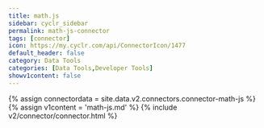 ```yaml
---
title: math.js
sidebar: cyclr_sidebar
permalink: math-js-connector
tags: [connector]
icon: https://my.cyclr.com/api/ConnectorIcon/1477
default_header: false
category: Data Tools
categories: [Data Tools,Developer Tools]
showv1content: false
---
```

{% assign connectordata = site.data.v2.connectors.connector-math-js %}
{% assign v1content = 'math-js.md' %}
{% include v2/connector/connector.html %}	